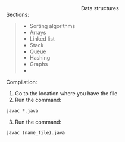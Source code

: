 <div align="center">
Data structures 
</div>
Sections:

> - Sorting algorithms
> - Arrays
> - Linked list
> - Stack
> - Queue
> - Hashing
> - Graphs
> - 
Compilation:
1. Go to the location where you have the file
2.  Run the command:
```
javac *.java
```
3. Run the command:
```
javac (name_file).java
```

